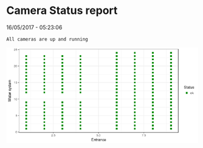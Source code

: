 Camera Status report
================
16/05/2017 - 05:23:06

    All cameras are up and running

![](camreport_files/figure-markdown_github/unnamed-chunk-2-1.png)
